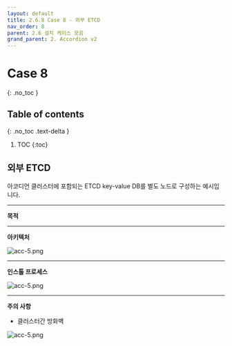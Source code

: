 ```yaml
---
layout: default
title: 2.6.8 Case 8 - 외부 ETCD
nav_order: 8
parent: 2.6 설치 케이스 모음
grand_parent: 2. Accordion v2
---
```


# Case 8
{: .no_toc }

## Table of contents
{: .no_toc .text-delta }

1. TOC
{:toc}


## 외부 ETCD

아코디언 클러스터에 포함되는 ETCD key-value DB를 별도 노드로 구성하는 예시입니다.

---
**목적**


---
**아키텍처**

![acc-5.png](/assets/images/accordion/acc-5.png)


---
**인스톨 프로세스**

![acc-5.png](/assets/images/accordion/acc-5.png)


---
**주의 사항**

- 클러스터간 방화벽

![acc-5.png](/assets/images/accordion/acc-5.png)